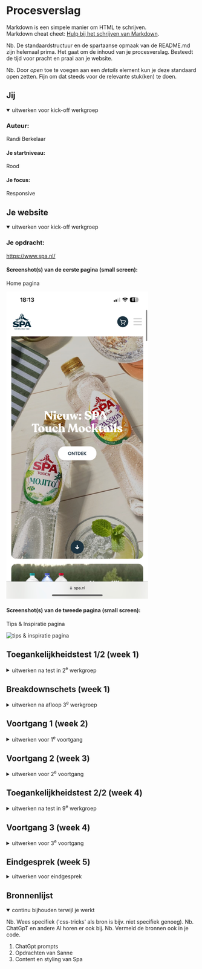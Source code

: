 # Procesverslag

Markdown is een simpele manier om HTML te schrijven.  
Markdown cheat cheet: [Hulp bij het schrijven van Markdown](https://github.com/adam-p/markdown-here/wiki/Markdown-Cheatsheet).

Nb. De standaardstructuur en de spartaanse opmaak van de README.md zijn helemaal prima. Het gaat om de inhoud van je procesverslag. Besteedt de tijd voor pracht en praal aan je website.

Nb. Door _open_ toe te voegen aan een _details_ element kun je deze standaard open zetten. Fijn om dat steeds voor de relevante stuk(ken) te doen.

## Jij

<details open>
  <summary>uitwerken voor kick-off werkgroep</summary>

### Auteur:

Randi Berkelaar

#### Je startniveau:

Rood

#### Je focus:

Responsive

</details>

## Je website

<details open>
  <summary>uitwerken voor kick-off werkgroep</summary>

### Je opdracht:

https://www.spa.nl/

#### Screenshot(s) van de eerste pagina (small screen):

Home pagina

<img src="readme-images/home.png" width="375px" alt="home pagina">

#### Screenshot(s) van de tweede pagina (small screen):

Tips & Inspiratie pagina

<img src="readme-images/insipiisisisi.png.png" width="375px" alt="tips & inspiratie pagina">

</details>

## Toegankelijkheidstest 1/2 (week 1)

<details>
  <summary>uitwerken na test in 2<sup>e</sup> werkgroep</summary>

### Bevindingen

Lijst met je bevindingen die in de test naar voren kwamen:

-De website van Spa is oke toegankelijk. Veel heb ik kunnen afvinken met de WCAG checklist.
-De overige dingen die niet goed waren ga ik zelf verbeteren.

</details>

## Breakdownschets (week 1)

<details>
  <summary>uitwerken na afloop 3<sup>e</sup> werkgroep</summary>

### de hele pagina:

  <img src="readme-images/downbreak.png" width="375px" alt="breakdown van de hele pagina">

### dynamisch deel (bijv menu):

  <img src="readme-images/dynamisch.png" width="375px" alt="breakdown van een dynamisch deel">

### wellicht nog een dynamisch deel (bijv filter):

Nvt

  <!-- <img src="readme-images/dummy-plaatje.jpg" width="375px" alt="breakdown van nog een dynamisch deel"> -->

</details>

## Voortgang 1 (week 2)

<details>
  <summary>uitwerken voor 1<sup>e</sup> voortgang</summary>

### Stand van zaken

hier dit ging goed & dit was lastig (neem ook screenshots op van delen van je website en code)

-Alle html op de pagina zetten ging goed daar was niet zo veel aan.

-De css daar in tegen is wel tricky. Ik ben nu nog bezig met de header wat al redelijk gaat met behulp van de oefen opdrachten en chatgpt.

<img src="readme-images/eerste html.png" width="375px" alt="breakdown van een dynamisch deel">
<img src="readme-images/html.png" width="375px" alt="breakdown van een dynamisch deel">

### Agenda voor meeting

samen met je groepje opstellen

| Randi          | Joep               | Nienke         | Lois                        |
| -------------- | ------------------ | -------------- | --------------------------- |
| dit bespreken  | en dit             | en ik dit      | en dan ik dat               |
| en dat ook nog | dit als er tijd is | nog een punt   | dit wil ik zeker            |
| Mijn html code | Grid               | Hamburger menu | Fonts & bg video downloaden |

### Verslag van meeting

hier na afloop snel de uitkomsten van de meeting vastleggen

- punt 1: Ik heb door Chatgpt paar foutjes gemaakt
- punt 2: Meer zelf gaan coderen

</details>

## Voortgang 2 (week 3)

<details>
  <summary>uitwerken voor 2<sup>e</sup> voortgang</summary>

### Stand van zaken

hier dit ging goed & dit was lastig (neem ook screenshots op van delen van je website en code)

-Met behulp van de header opdracht heb ik de header na kunnen maken grotendeels
<img src="readme-images/hambyurger.png.png" width="375px" alt="breakdown van een dynamisch deel">

-Fontface lukte niet om mijn font er op te krijgen

### Agenda voor meeting

samen met je groepje opstellen

| Randi       | Joep               | lois         | Nienke           |
| ----------- | ------------------ | ------------ | ---------------- |
|             | en dit             | en ik dit    | en dan ik dat    |
|             | dit als er tijd is | nog een punt | dit wil ik zeker |
| Font family | gradient op tekst  | font family  |

### Verslag van meeting

hier na afloop snel de uitkomsten van de meeting vastleggen

- punt 1: Font family probleem opgelost
- punt 2: Ik moet de header prioriteit geven
- punt 3: beginnen aan de footer
- punt 4: html zag er wel goed uit met paar verbeter puntjes
- punt 5: Via inspect bij netwerk kan ik foto's en dergelijke opslaan

</details>

## Toegankelijkheidstest 2/2 (week 4)

<details>
  <summary>uitwerken na test in 9<sup>e</sup> werkgroep</summary>

### Bevindingen

Lijst met je bevindingen die in de test naar voren kwamen (geef ook aan wat er verbeterd is):

-Op mijn website kan je goed naar alle headings navigeren wat niet kan bij de offical spa website

</details>

## Voortgang 3 (week 4)

<details>
  <summary>uitwerken voor 3<sup>e</sup> voortgang</summary>

### Stand van zaken

hier dit ging goed & dit was lastig (neem ook screenshots op van delen van je website en code)

-Alles responsive maken ging goed
-Bugs oplossen goed

-Footer was lastig

### Agenda voor meeting

samen met je groepje opstellen

| Randi          | Joep               | Nienke       | Lois             |
| -------------- | ------------------ | ------------ | ---------------- |
| dit bespreken  | en dit             | en ik dit    | en dan ik dat    |
| en dat ook nog | dit als er tijd is | nog een punt | dit wil ik zeker |
| Button svg     |
| die responsive |

### Verslag van meeting

hier na afloop snel de uitkomsten van de meeting vastleggen

- Ik heb nog wat divs en classes in m'n html
- Het ziet er al wel goed uit
- Bron vermelding overal doen
- Moet dingen kunnen uitleggen
- 2e pagina beginnen

</details>

## Eindgesprek (week 5)

<details>
  <summary>uitwerken voor eindgesprek</summary>

### Je uitkomst - karakteristiek screenshots:

  <img src="readme-images/mooi.png.jpg" width="375px" alt="uitomst opdracht 1">

### Dit ging goed/Heb ik geleerd:

Minder divs en classes gebruiken
Darkmode
Screenreader gebruiken
Css selectors
Focus stijlen

  <img src="readme-images/dummy-plaatje.jpg" width="375px" alt="top">

### Dit was lastig/Is niet gelukt:

-De footer responsive maken voor desktop ik moet hem eigenlijk opnieuw doen
-De lange sectie van een ondergrondse reis

  <img src="readme-images/dummy-plaatje.jpg" width="375px" alt="bummer">
</details>

## Bronnenlijst

<details open>
  <summary>continu bijhouden terwijl je werkt</summary>

Nb. Wees specifiek ('css-tricks' als bron is bijv. niet specifiek genoeg).
Nb. ChatGpT en andere AI horen er ook bij.
Nb. Vermeld de bronnen ook in je code.

1. ChatGpt prompts
2. Opdrachten van Sanne
3. Content en styling van Spa

</details>
